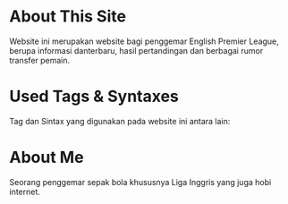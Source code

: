 # About This Site
Website ini merupakan website bagi penggemar English Premier League, berupa informasi danterbaru, hasil pertandingan dan berbagai rumor transfer pemain.

# Used Tags & Syntaxes
Tag dan Sintax yang digunakan pada website ini antara lain:


# About Me
Seorang penggemar sepak bola khususnya Liga Inggris yang juga hobi internet.
